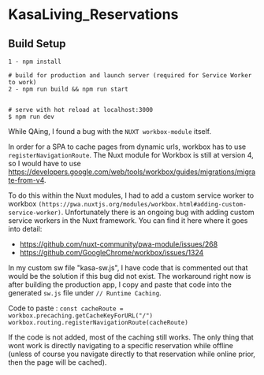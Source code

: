 # KasaLiving_Reservations

## Build Setup

```
1 - npm install

# build for production and launch server (required for Service Worker to work)
2 - npm run build && npm run start


# serve with hot reload at localhost:3000
$ npm run dev
```

While QAing, I found a bug with the `NUXT workbox-module` itself.

In order for a SPA to cache pages from dynamic urls, workbox has to use `registerNavigationRoute`. The Nuxt module for Workbox is still at version 4, so I would have to use https://developers.google.com/web/tools/workbox/guides/migrations/migrate-from-v4.

To do this within the Nuxt modules, I had to add a custom service worker to workbox `(https://pwa.nuxtjs.org/modules/workbox.html#adding-custom-service-worker)`. Unfortunately there is an ongoing bug with adding custom service workers in the Nuxt framework. You can find it here where it goes into detail:
- https://github.com/nuxt-community/pwa-module/issues/268
- https://github.com/GoogleChrome/workbox/issues/1324

In my custom sw file "kasa-sw.js", I have code that is commented out that would be the solution if this bug did not exist.
The workaround right now is after building the production app, I copy and paste that code into the generated `sw.js` file under `// Runtime Caching`.

Code to paste : `const cacheRoute = workbox.precaching.getCacheKeyForURL("/")
                  workbox.routing.registerNavigationRoute(cacheRoute)`
                 
If the code is not added, most of the caching still works. The only thing that wont work is directly navigating to a specific reservation while offline (unless of course you navigate directly to that reservation while online prior, then the page will be cached).






